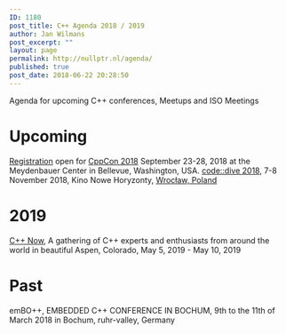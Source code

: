 ```yaml
---
ID: 1180
post_title: C++ Agenda 2018 / 2019
author: Jan Wilmans
post_excerpt: ""
layout: page
permalink: http://nullptr.nl/agenda/
published: true
post_date: 2018-06-22 20:28:50
---
```

Agenda for upcoming C++ conferences, Meetups and ISO Meetings

# Upcoming

[Registration][1] open for [CppCon 2018][2] September 23-28, 2018 at the Meydenbauer Center in Bellevue, Washington, USA. [code::dive 2018][3], 7-8 November 2018, Kino Nowe Horyzonty, [Wrocław, Poland][4]

# 2019

[C++ Now][5], A gathering of C++ experts and enthusiasts from around the world in beautiful Aspen, Colorado, May 5, 2019 - May 10, 2019

# Past

emBO++, EMBEDDED C++ CONFERENCE IN BOCHUM, 9th to the 11th of March 2018 in Bochum, ruhr-valley, Germany

 [1]: https://www.eventbrite.com/e/cppcon-2018-registration-38781666007
 [2]: https://cppcon.org/
 [3]: http://codedive.pl/
 [4]: https://www.google.nl/maps/place/Wroc%C5%82aw,+Poland/data=!4m2!3m1!1s0x470fe9c2d4b58abf:0xb70956aec205e0f5?sa=X&ved=0ahUKEwib2cvFgOjbAhUM16QKHaBIDeEQ8gEI0wEwEQ
 [5]: http://cppnow.org/